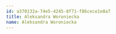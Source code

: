 ```yaml
---
id: a370132a-74e5-4245-8f71-f86cece1e8a7
title: Aleksandra Woroniecka
name: Aleksandra Woroniecka
---
```

